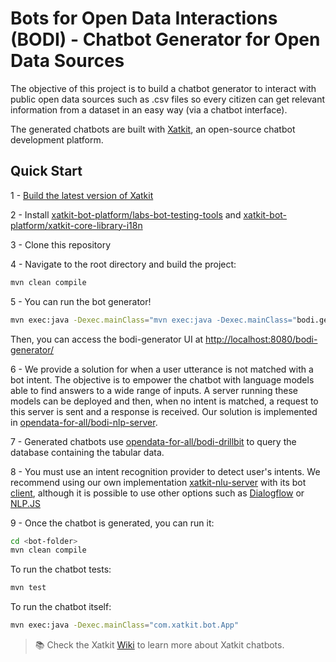 # Bots for Open Data Interactions (BODI) - Chatbot Generator for Open Data Sources

The objective of this project is to build a chatbot generator to interact with public open data sources such as .csv 
files so every citizen can get relevant information from a dataset in an easy way (via a chatbot interface).

The generated chatbots are built with [Xatkit](https://github.com/xatkit-bot-platform/xatkit), an open-source chatbot
development platform.


## Quick Start

1 - [Build the latest version of Xatkit](https://github.com/xatkit-bot-platform/xatkit/wiki/Build-Xatkit)

2 - Install [xatkit-bot-platform/labs-bot-testing-tools](https://github.com/xatkit-bot-platform/labs-bot-testing-tools) 
and [xatkit-bot-platform/xatkit-core-library-i18n](https://github.com/xatkit-bot-platform/xatkit-core-library-i18n)

3 - Clone this repository


4 - Navigate to the root directory and build the project:

```bash
mvn clean compile
```

5 - You can run the bot generator!

```bash
mvn exec:java -Dexec.mainClass="mvn exec:java -Dexec.mainClass="bodi.generator.ui.Application""
```

Then, you can access the bodi-generator UI at [http://localhost:8080/bodi-generator/](http://localhost:8080/bodi-generator/)

6 - We provide a solution for when a user utterance is not matched with a bot intent. The objective is to empower the
chatbot with language models able to find answers to a wide range of inputs. A server running these models can be
deployed and then, when no intent is matched, a request to this server is sent and a response is received. Our
solution is implemented in [opendata-for-all/bodi-nlp-server](https://github.com/opendata-for-all/bodi-nlp-server).

7 - Generated chatbots use [opendata-for-all/bodi-drillbit](https://github.com/opendata-for-all/bodi-drillbit) to query
the database containing the tabular data.

8 - You must use an intent recognition provider to detect user's intents. We recommend using our own implementation
[xatkit-nlu-server](https://github.com/xatkit-bot-platform/xatkit-nlu-server) with its bot
[client](https://github.com/xatkit-bot-platform/xatkit-nlu-client), although it is possible to use other options such as
[Dialogflow](https://github.com/xatkit-bot-platform/xatkit/wiki/Integrating-DialogFlow) or
[NLP.JS](https://github.com/xatkit-bot-platform/xatkit/wiki/Using-NLP.js)

9 - Once the chatbot is generated, you can run it:
```bash
cd <bot-folder>
mvn clean compile
```

To run the chatbot tests:

```bash
mvn test
```

To run the chatbot itself:

```bash
mvn exec:java -Dexec.mainClass="com.xatkit.bot.App"
```

> 📚 Check the Xatkit [Wiki](https://github.com/xatkit-bot-platform/xatkit/wiki) to learn more about Xatkit chatbots.
